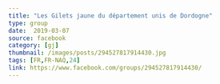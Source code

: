 ```yaml
---
title: "Les Gilets jaune du département unis de Dordogne"
type: group
date:  2019-03-07
source: facebook
category: [gj]
thumbnail: /images/posts/294527817914430.jpg
tags: [FR,FR-NAQ,24]
link: https://www.facebook.com/groups/294527817914430/
---
```

